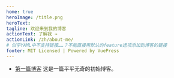 ```yaml
---
home: true
heroImage: /title.png
heroText: 
tagline: 欢迎来到我的博客
actionText: 了解我 →
actionLink: /zh/about-me/
# 似乎YAML中不支持链接……？不能直接用默认的feature选项添加到博客的链接
footer: MIT Licensed | Powered by VuePress
---
```


-  [第一篇博客](/blogs/20190721/) 这是一篇平平无奇的初始博客。
  


 
 <Comment/> 
 
 
 <Comment/> 
 